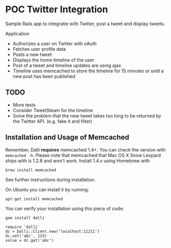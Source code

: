 POC Twitter Integration
=======================

Sample Rails app to integratie with Twitter, post a tweet and display tweets.

Application
* Authorizes a user on Twitter with oAuth
* Fetches user profile data
* Posts a new tweet
* Displays the home timeline of the user
* Post of a tweet and timeline updates are using ajax
* Timeline uses memcached to store the timeline for 15 minutes or until a new post has been published

TODO
----
* More tests
* Consider TweetSteam for the timeline
* Solve the problem that the new tweet takes too long to be returned by the Twitter API. (e.g. fake it and filter)

Installation and Usage of Memcached
-----------------------------------

Remember, Dalli **requires** memcached 1.4+. You can check the version with `memcached -h`. Please note that memcached that Mac OS X Snow Leopard ships with is 1.2.8 and won't work. Install 1.4.x using Homebrew with

    brew install memcached

See further instructions during installation.

On Ubuntu you can install it by running:

    apt-get install memcached

You can verify your installation using this piece of code:

    gem install dalli

    require 'dalli'
    dc = Dalli::Client.new('localhost:11211')
    dc.set('abc', 123)
    value = dc.get('abc')

